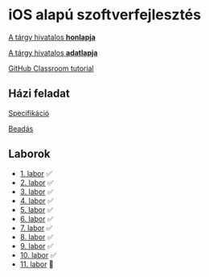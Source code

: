 # iOS alapú szoftverfejlesztés

[A tárgy hivatalos **honlapja**](https://www.aut.bme.hu/Course/ios)

[A tárgy hivatalos **adatlapja**](http://www.vik.bme.hu/kepzes/targyak/VIAUAV15)

[GitHub Classroom tutorial](github_classroom/github_classroom.md)

## Házi feladat

[Specifikáció](homework/specification.md)

[Beadás](homework/release.md)

## Laborok

* [1. labor](labor_01/labor_01.md) :white_check_mark:
* [2. labor](labor_02/labor_02.md) :white_check_mark:
* [3. labor](labor_03/labor_03.md) :white_check_mark:
* [4. labor](labor_04/labor_04.md) :white_check_mark:
* [5. labor](labor_05/labor_05.md) :white_check_mark:
* [6. labor](labor_06/labor_06.md) :white_check_mark:
* [7. labor](labor_07/labor_07.md) :white_check_mark:
* [8. labor](labor_08/labor_08.md) :white_check_mark:
* [9. labor](labor_09/labor_09.md) :white_check_mark:
* [10. labor](labor_10/labor_10.md) :white_check_mark:
* [11. labor](labor_11/labor_11.md) :large_blue_circle:

